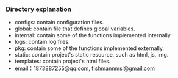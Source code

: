 ### Directory explanation

* configs: contain configuration files.
* global: contain file that defines global variables.
* internal: contain some of the functions implemented internally.
* logs: contain log files.
* pkg: contain some of the functions implemented externally.
* static: contain project's static resource, such as html, js, img.
* templates: contain project's html files.
* email：1873887255@qq.com, fishmannmsl@gmail.com
